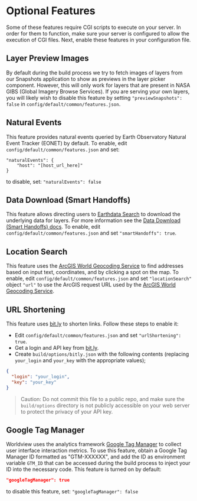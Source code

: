 # Optional Features

Some of these features require CGI scripts to execute on your server. In order for them
to function, make sure your server is configured to allow the execution of
CGI files. Next, enable these features in your configuration file.

## Layer Preview Images

By default during the build process we try to fetch images of layers from our Snapshots application to show as previews in the layer picker component.  However, this will only work for layers that are present in NASA GIBS (Global Imagery Browse Services).  If you are serving your own layers, you will likely wish to disable this feature by setting `"previewSnapshots": false` in `config/default/common/features.json`.

## Natural Events

This feature provides natural events queried by Earth Observatory Natural Event Tracker (EONET) by default. To enable, edit `config/default/common/features.json` and set:

```
"naturalEvents": {
    "host": "[host_url_here]"
}
```

to disable, set:
`"naturalEvents": false`

## Data Download (Smart Handoffs)

This feature allows directing users to [Earthdata Search](https://search.earthdata.nasa.gov/) to download the underlying data for layers. For more information see the [Data Download (Smart Handoffs) docs](./smart_handoffs.md). To enable,
edit `config/default/common/features.json` and set `"smartHandoffs": true`.

## Location Search

This feature uses the [ArcGIS World Geocoding Service](https://developers.arcgis.com/rest/geocode/api-reference/overview-world-geocoding-service.htm) to find addresses based on input text, coordinates, and by clicking a spot on the map. To enable,
edit `config/default/common/features.json` and set `"locationSearch"` object `"url"` to use the ArcGIS request URL used by the [ArcGIS World Geocoding Service](https://developers.arcgis.com/rest/geocode/api-reference/overview-world-geocoding-service.htm).

## URL Shortening

This feature uses
[bit.ly](http://bit.ly) to shorten links. Follow these steps to enable it:

* Edit `config/default/common/features.json` and set `"urlShortening": true`.
* Get a login and API key from [bit.ly](http://bit.ly).
* Create `build/options/bitly.json` with the following contents (replacing `your_login` and `your_key` with the appropriate values);

```json
{
  "login": "your_login",
  "key": "your_key"
}
```

> Caution: Do not commit this file to a public repo, and make sure the `build/options` directory is not publicly accessible on your web server to protect the privacy of your API key.

## Google Tag Manager

Worldview uses the analytics framework [Google Tag Manager](https://developers.google.com/tag-manager) to collect user interface interaction metrics. To use this feature, obtain a Google Tag Manager ID formatted as "GTM-XXXXXX", and add the ID as environment variable `GTM_ID` that can be accessed during the build process to inject your ID into the necessary code. This feature is turned on by default:

```json
"googleTagManager": true
```

to disable this feature, set:
`"googleTagManager": false`
